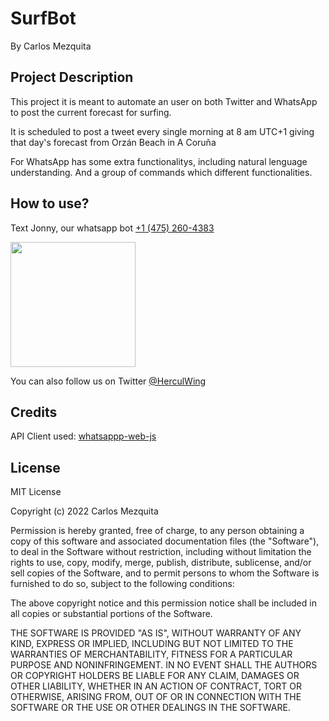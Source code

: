 # SurfBot
By Carlos Mezquita

## Project Description
This project it is meant to automate an user on both Twitter and WhatsApp to post the current forecast for surfing.

It is scheduled to post a tweet every single morning at 8 am UTC+1 giving that day's forecast from Orzán Beach in A Coruña

For WhatsApp has some extra functionalitys, including natural lenguage understanding. And a group of commands which different  functionalities.

## How to use?
Text Jonny, our whatsapp bot [+1 (475) 260-4383](https://wa.me/message/M2SHBIY4O6EXL1)


<img src="https://user-images.githubusercontent.com/79549732/203752119-e354f4b0-d946-4c50-bba7-eef89cf04ae4.png" data-canonical-src="https://user-images.githubusercontent.com/79549732/203752119-e354f4b0-d946-4c50-bba7-eef89cf04ae4.png" width="200" />

You can also follow us on Twitter [@HerculWing](https://twitter.com/HerculWing)

## Credits
API Client used:
[whatsappp-web-js](https://github.com/pedroslopez/whatsapp-web.js)

## License
MIT License

Copyright (c) 2022 Carlos Mezquita

Permission is hereby granted, free of charge, to any person obtaining a copy
of this software and associated documentation files (the "Software"), to deal
in the Software without restriction, including without limitation the rights
to use, copy, modify, merge, publish, distribute, sublicense, and/or sell
copies of the Software, and to permit persons to whom the Software is
furnished to do so, subject to the following conditions:

The above copyright notice and this permission notice shall be included in all
copies or substantial portions of the Software.

THE SOFTWARE IS PROVIDED "AS IS", WITHOUT WARRANTY OF ANY KIND, EXPRESS OR
IMPLIED, INCLUDING BUT NOT LIMITED TO THE WARRANTIES OF MERCHANTABILITY,
FITNESS FOR A PARTICULAR PURPOSE AND NONINFRINGEMENT. IN NO EVENT SHALL THE
AUTHORS OR COPYRIGHT HOLDERS BE LIABLE FOR ANY CLAIM, DAMAGES OR OTHER
LIABILITY, WHETHER IN AN ACTION OF CONTRACT, TORT OR OTHERWISE, ARISING FROM,
OUT OF OR IN CONNECTION WITH THE SOFTWARE OR THE USE OR OTHER DEALINGS IN THE
SOFTWARE.
